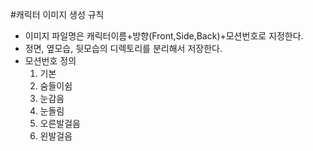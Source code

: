 
#캐릭터 이미지 생성 규칙
- 이미지 파일명은 캐릭터이름+방향(Front,Side,Back)+모션번호로 지정한다.
- 정면, 옆모습, 뒷모습의 디렉토리를 분리해서 저장한다.
- 모션번호 정의
  1. 기본
  2. 숨들이쉼
  3. 눈감음
  4. 눈돌림
  5. 오른발걸음
  6. 왼발걸음
